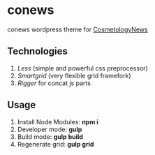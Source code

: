 # conews
conews wordpress theme for [CosmetologyNews](https://newscosmetology.com/)

## Technologies

1. *Less* (simple and  powerful css preprocessor)
2. *Smartgrid* (very flexible grid framefork)
3. *Rigger* for concat js parts


## Usage

<ol>
	<li>Install Node Modules: <strong>npm i</strong></li>
	<li>Developer mode: <strong>gulp</strong></li>
	<li>Build mode: <strong>gulp build</strong></li>
	<li>Regenerate grid: <strong>gulp grid</strong></li>
</ol>